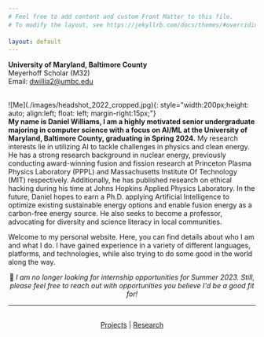 ```yaml
---
# Feel free to add content and custom Front Matter to this file.
# To modify the layout, see https://jekyllrb.com/docs/themes/#overriding-theme-defaults

layout: default
---
```

**University of Maryland, Baltimore County**\
Meyerhoff Scholar (M32)\
Email: dwillia2@umbc.edu

<br />
![Me](./images/headshot_2022_cropped.jpg){: style="width:200px;height: auto; align:left; float: left; margin-right:15px;"}
<br />
<b>My name is Daniel Williams, I am a highly motivated senior undergraduate majoring in computer science with a focus on AI/ML at the University of Maryland, Baltimore County, graduating in Spring 2024.</b>  My research interests lie in utilizing AI to tackle challenges in physics and clean energy. He has a strong research background in nuclear energy, previously conducting award-winning fusion and fission research at Princeton Plasma Physics Laboratory (PPPL) and Massachusetts Institute Of Technology (MIT) respectively. Additionally, he has published research on ethical hacking during his time at Johns Hopkins Applied Physics Laboratory. In the future, Daniel hopes to earn a Ph.D. applying Artificial Intelligence to optimize existing sustainable energy options and enable fusion energy as a carbon-free energy source. He also seeks to become a professor, advocating for diversity and science literacy in local communities.

<br />

Welcome to my personal website. Here, you can find details about who I am and what I do. I have gained experience in a variety of different languages, platforms, and technologies, while also trying to do some good in the world along the way.
<br /> 

<p align="center"> 🔭 <i>I am no longer looking for internship opportunities for Summer 2023. Still, please feel free to reach out with opportunities you believe I'd be a good fit for!</i>
</p>


<hr>
<br />
<div align="center">
    <a href="projects">Projects</a> | <a href="research">Research</a>

</div>








